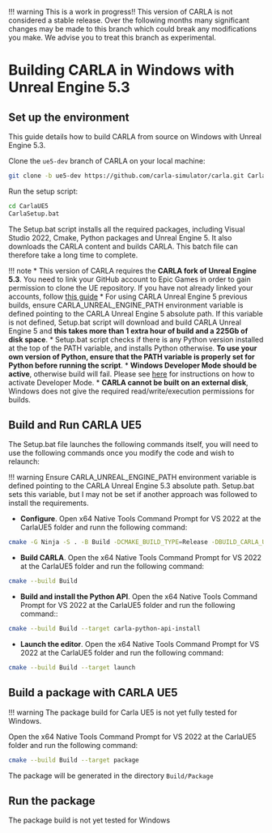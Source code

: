 !!! warning
        This is a work in progress!! This version of CARLA is not considered a stable release. Over the following months many significant changes may be made to this branch which could break any modifications you make. We advise you to treat this branch as experimental.

# Building CARLA in Windows with Unreal Engine 5.3

## Set up the environment

This guide details how to build CARLA from source on Windows with Unreal Engine 5.3. 

Clone the `ue5-dev` branch of CARLA on your local machine:

```sh
git clone -b ue5-dev https://github.com/carla-simulator/carla.git CarlaUE5
```

Run the setup script:

```sh
cd CarlaUE5
CarlaSetup.bat
```

The Setup.bat script installs all the required packages, including Visual Studio 2022, Cmake, Python packages and Unreal Engine 5. It also downloads the CARLA content and builds CARLA. This batch file can therefore take a long time to complete. 

!!! note
        * This version of CARLA requires the **CARLA fork of Unreal Engine 5.3**. You need to link your GitHub account to Epic Games in order to gain permission to clone the UE repository. If you have not already linked your accounts, follow [this guide](https://www.unrealengine.com/en-US/ue4-on-github)
        * For using CARLA Unreal Engine 5 previous builds, ensure CARLA_UNREAL_ENGINE_PATH environment variable is defined pointing to the CARLA Unreal Engine 5 absolute path. If this variable is not defined, Setup.bat script will download and build CARLA Unreal Engine 5 and **this takes more than 1 extra hour of build and a 225Gb of disk space**.
        * Setup.bat script checks if there is any Python version installed at the top of the PATH variable, and installs Python otherwise. **To use your own version of Python, ensure that the PATH variable is properly set for Python before running the script**.
        * **Windows Developer Mode should be active**, otherwise build will fail. Please see [here](https://learn.microsoft.com/en-us/gaming/game-bar/guide/developer-mode) for instructions on how to activate Developer Mode.
        * **CARLA cannot be built on an external disk**, Windows does not give the required read/write/execution permissions for builds.


## Build and Run CARLA UE5

The Setup.bat file launches the following commands itself, you will need to use the following commands once you modify the code and wish to relaunch:

!!! warning
       Ensure CARLA_UNREAL_ENGINE_PATH environment variable is defined pointing to the CARLA Unreal Engine 5.3 absolute path. Setup.bat sets this variable, but I may not be set if another approach was followed to install the requirements. 

* **Configure**. Open x64 Native Tools Command Prompt for VS 2022 at the CarlaUE5 folder and runn the following command:

```sh
cmake -G Ninja -S . -B Build -DCMAKE_BUILD_TYPE=Release -DBUILD_CARLA_UNREAL=ON -DCARLA_UNREAL_ENGINE_PATH=%CARLA_UNREAL_ENGINE_PATH%
```

* **Build CARLA**. Open the x64 Native Tools Command Prompt for VS 2022 at the CarlaUE5 folder and run the following command:

```sh
cmake --build Build
```

* **Build and install the Python API**. Open the x64 Native Tools Command Prompt for VS 2022 at the CarlaUE5 folder and run the following command::

```sh
cmake --build Build --target carla-python-api-install
```

* **Launch the editor**. Open the x64 Native Tools Command Prompt for VS 2022 at the CarlaUE5 folder and run the following command:

```sh
cmake --build Build --target launch
```

## Build a package with CARLA UE5

!!! warning
        The package build for Carla UE5 is not yet fully tested for Windows.

Open the x64 Native Tools Command Prompt for VS 2022 at the CarlaUE5 folder and run the following command:

```sh
cmake --build Build --target package
```

The package will be generated in the directory `Build/Package`

## Run the package

The package build is not yet tested for Windows
